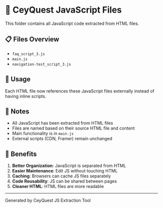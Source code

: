 # 📁 CeyQuest JavaScript Files

This folder contains all JavaScript code extracted from HTML files.

## 📋 Files Overview

- `faq_script_3.js`
- `main.js`
- `navigation-test_script_3.js`

## 🔗 Usage

Each HTML file now references these JavaScript files externally instead of having inline scripts.

## 📝 Notes

- All JavaScript has been extracted from HTML files
- Files are named based on their source HTML file and content
- Main functionality is in `main.js`
- External scripts (CDN, Framer) remain unchanged

## 🚀 Benefits

1. **Better Organization**: JavaScript is separated from HTML
2. **Easier Maintenance**: Edit JS without touching HTML
3. **Caching**: Browsers can cache JS files separately
4. **Code Reusability**: JS can be shared between pages
5. **Cleaner HTML**: HTML files are more readable

---
Generated by CeyQuest JS Extraction Tool
